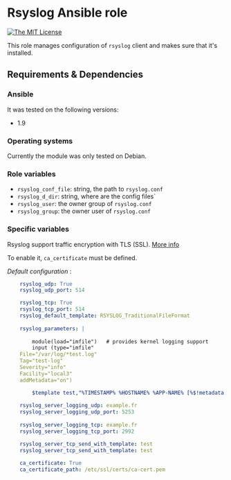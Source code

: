 # Rsyslog Ansible role

[![The MIT License](https://img.shields.io/badge/license-MIT-orange.svg?style=flat-square)](http://opensource.org/licenses/MIT)

This role manages configuration of `rsyslog` client and makes sure that it's installed.

## Requirements & Dependencies

### Ansible
It was tested on the following versions:
 * 1.9

### Operating systems

Currently the module was only tested on Debian.

### Role variables

 * `rsyslog_conf_file`: string, the path to `rsyslog.conf`
 * `rsyslog_d_dir`: string, where are the config files`
 * `rsyslog_user`: the owner group of `rsyslog.conf`
 * `rsyslog_group`: the owner user of `rsyslog.conf`


### Specific variables

Rsyslog support traffic encryption with TLS (SSL). [More info](http://www.rsyslog.com/doc/v8-stable/tutorials/tls_cert_summary.html)

To enable it, `ca_certificate` must be defined.

*Default configuration* :
```yaml
    rsyslog_udp: True
    rsyslog_udp_port: 514

    rsyslog_tcp: True
    rsyslog_tcp_port: 514
    rsyslog_default_template: RSYSLOG_TraditionalFileFormat
    
    rsyslog_parameters: |
    
        module(load="imfile")   # provides kernel logging support
    	input (type="imfile"
	File="/var/log/*test.log"
	Tag="test-log"
	Severity="info"
	Facility="local3"
	addMetadata="on")

    	$template test,"%TIMESTAMP% %HOSTNAME% %APP-NAME% [%$!metadata!filename%]: %msg%\n"
	
    rsyslog_server_logging_udp: example.fr
    rsyslog_server_logging_udp_port: 5253
    
    rsyslog_server_logging_tcp: example.fr
    rsyslog_server_logging_tcp_port: 2992

    rsyslog_server_tcp_send_with_template: test
    rsyslog_server_tcp_send_with_template: test
    
    ca_certificate: True
    ca_certificate_path: /etc/ssl/certs/ca-cert.pem
    
```

  

